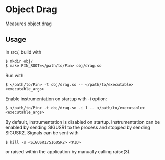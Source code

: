 # Object Drag

Measures object drag

## Usage

In src/, build with

    $ mkdir obj/
    $ make PIN_ROOT=</path/to/Pin> obj/drag.so

Run with

    $ </path/to/Pin> -t obj/drag.so -- </path/to/executable> <executable_args>

Enable instrumentation on startup with -i option:

    $ </path/to/Pin> -t obj/drag.so -i 1 -- </path/to/executable> <executable_args>

By default, instrumentation is disabled on startup. Instrumentation can be enabled
by sending SIGUSR1 to the process and stopped by sending SIGUSR2. Signals can be
sent with

    $ kill -s <SIGUSR1/SIGUSR2> <PID>

or raised within the application by manually calling raise(3).
